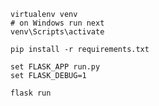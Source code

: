     virtualenv venv
    # on Windows run next 
    venv\Scripts\activate
        
    pip install -r requirements.txt
    
    set FLASK_APP run.py
    set FLASK_DEBUG=1
    
    flask run
